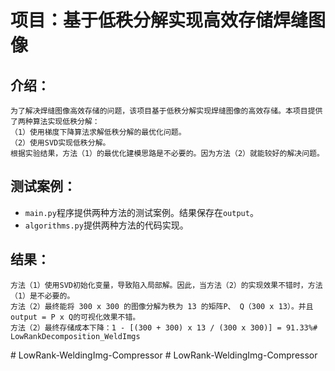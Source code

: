 # 项目：基于低秩分解实现高效存储焊缝图像
## 介绍：
    为了解决焊缝图像高效存储的问题，该项目基于低秩分解实现焊缝图像的高效存储。本项目提供了两种算法实现低秩分解：
    （1）使用梯度下降算法求解低秩分解的最优化问题。
    （2）使用SVD实现低秩分解。
    根据实验结果，方法（1）的最优化建模思路是不必要的。因为方法（2）就能较好的解决问题。
## 测试案例：
* `main.py`程序提供两种方法的测试案例。结果保存在`output`。
* `algorithms.py`提供两种方法的代码实现。
## 结果：
    方法（1）使用SVD初始化变量，导致陷入局部解。因此，当方法（2）的实现效果不错时，方法（1）是不必要的。
    方法（2）最终能将 300 x 300 的图像分解为秩为 13 的矩阵P、 Q（300 x 13）。并且 output = P x Q的可视化效果不错。
    方法（2）最终存储成本下降：1 - [(300 + 300) x 13 / (300 x 300)] = 91.33%#   L o w R a n k D e c o m p o s i t i o n _ W e l d I m g s  
 #   L o w R a n k - W e l d i n g I m g - C o m p r e s s o r  
 #   L o w R a n k - W e l d i n g I m g - C o m p r e s s o r  
 